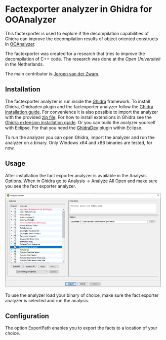 # Factexporter analyzer in Ghidra for OOAnalyzer

This factexporter is used to explore if the decompilation capabilities of Ghidra can improve the decompilation results of object
oriented constructs in [OOAnalyzer](https://github.com/cmu-sei/pharos/blob/master/tools/ooanalyzer/ooanalyzer.pod).

The factexporter was created for a research that tries to improve the decompilation of C++ code. 
The research was done at the *Open Universiteit* in the Netherlands.

The main contributor is [Jeroen van der Zwam](https://github.com/jeroenvanderzwam).

## Installation

The factexporter analyzer is run inside the [Ghidra](https://ghidra-sre.org/) framework.
To install Ghidra, Ghidradev plugin and the factexporter analyzer follow the [Ghidra installation guide](https://ghidra-sre.org/InstallationGuide.html). For convenience it is also possible to import the analyzer with the provided [zip file](ghidra_11.0_PUBLIC_20240312_FactExporter.zip). For how to install extensions in Ghidra see the [Ghidra extension installation guide](https://ghidra-sre.org/InstallationGuide.html#Extensions). Or you can build the analyzer yourself with Eclipse. For that you need the [GhidraDev](https://ghidra-sre.org/InstallationGuide.html#Development) plugin within Eclipse.

To run the analyzer you can open Ghidra, import the analyzer and run the analyzer on a binary.
Only Windows x64 and x86 binaries are tested, for now.

## Usage

After installation the fact exporter analyzer is available in the Analysis Options. When in Ghidra go to Analysis -> Analyze All Open and make sure you see the fact exporter analyzer.

![Screenshot](images/AnalysisOptions.png)

To use the analyzer load your binary of choice, make sure the fact exporter analyzer is selected and run the analysis.

## Configuration

The option ExportPath enables you to export the facts to a location of your choice.

